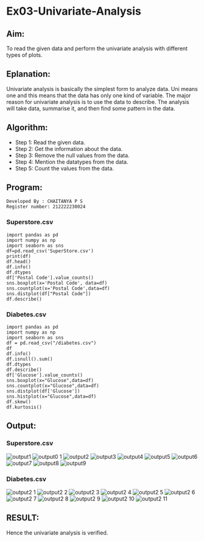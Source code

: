 # Ex03-Univariate-Analysis
## Aim:
To read the given data and perform the univariate analysis with different types of plots.
## Eplanation:
Univariate analysis is basically the simplest form to analyze data. Uni means one and this means that the data has only one kind of variable. The major reason for univariate analysis is to use the data to describe. The analysis will take data, summarise it, and then find some pattern in the data.
## Algorithm:
- Step 1: Read the given data.
- Step 2: Get the information about the data.
- Step 3: Remove the null values from the data.
- Step 4: Mention the datatypes from the data.
- Step 5: Count the values from the data.
## Program:
```
Developed By : CHAITANYA P S
Register number: 212222230024
```
### Superstore.csv
```
import pandas as pd
import numpy as np
import seaborn as sns
df=pd.read_csv('SuperStore.csv')
print(df)
df.head()
df.info()
df.dtypes
df['Postal Code'].value_counts()
sns.boxplot(x='Postal Code', data=df)
sns.countplot(x='Postal Code',data=df)
sns.distplot(df["Postal Code"])
df.describe()
```
### Diabetes.csv
```
import pandas as pd
import numpy as np
import seaborn as sns
df = pd.read_csv("/diabetes.csv")
df
df.info()
df.isnull().sum()
df.dtypes
df.describe()
df['Glucose'].value_counts()
sns.boxplot(x="Glucose",data=df)
sns.countplot(x="Glucose",data=df)
sns.distplot(df['Glucose'])
sns.histplot(x="Glucose",data=df)
df.skew()
df.kurtosis()
```
## Output:
### Superstore.csv
![output1](https://github.com/deepikasrinivasans/ODD2023-DataScience-Ex-03/assets/119393935/ad898d08-e3aa-414e-823e-6b7066192387)
![output0 1](https://github.com/deepikasrinivasans/ODD2023-DataScience-Ex-03/assets/119393935/c57b3bc5-37eb-4b20-affa-28b93248e7ca)
![output2](https://github.com/deepikasrinivasans/ODD2023-DataScience-Ex-03/assets/119393935/5c05a232-5b35-4c07-8763-0003f7bda10a)
![output3](https://github.com/deepikasrinivasans/ODD2023-DataScience-Ex-03/assets/119393935/3bcd96aa-023b-456d-aa49-ad3f69d56ba6)
![output4](https://github.com/deepikasrinivasans/ODD2023-DataScience-Ex-03/assets/119393935/1b01d7ab-7e40-4d1d-ab78-bacea8506963)
![output5](https://github.com/deepikasrinivasans/ODD2023-DataScience-Ex-03/assets/119393935/fbae1dc7-952f-40d8-9822-d0a62c981077)
![output6](https://github.com/deepikasrinivasans/ODD2023-DataScience-Ex-03/assets/119393935/dae3c972-e16d-40a9-8dd3-02a2fc4c8f49)
![output7](https://github.com/deepikasrinivasans/ODD2023-DataScience-Ex-03/assets/119393935/baa9434c-e7e1-4c23-8559-150f0a96db87)
![output8](https://github.com/deepikasrinivasans/ODD2023-DataScience-Ex-03/assets/119393935/7c4d70ef-1951-46c7-9037-59687c6f3aea)
![output9](https://github.com/deepikasrinivasans/ODD2023-DataScience-Ex-03/assets/119393935/3413c213-3f5e-49d9-baec-0e8cd52c1341)
### Diabetes.csv
![output2 1](https://github.com/deepikasrinivasans/ODD2023-DataScience-Ex-03/assets/119393935/4e0b857e-30fa-40a9-931e-1ca563df5047)
![output2 2](https://github.com/deepikasrinivasans/ODD2023-DataScience-Ex-03/assets/119393935/739506c7-9044-4c58-b17d-0f8499592afa)
![output2 3](https://github.com/deepikasrinivasans/ODD2023-DataScience-Ex-03/assets/119393935/7bfbb06b-3529-4bf3-a1ac-ca9926e951b5)
![output2 4](https://github.com/deepikasrinivasans/ODD2023-DataScience-Ex-03/assets/119393935/48e26194-772a-4254-ae50-e256760e24b2)
![output2 5](https://github.com/deepikasrinivasans/ODD2023-DataScience-Ex-03/assets/119393935/f886fb61-9def-463c-9039-7c2e1e5cfcbf)
![output2 6](https://github.com/deepikasrinivasans/ODD2023-DataScience-Ex-03/assets/119393935/3d2995ce-55ed-4d0c-9602-4a83d86a47f0)
![output2 7](https://github.com/deepikasrinivasans/ODD2023-DataScience-Ex-03/assets/119393935/9eddf473-090d-4ed1-b9a4-2a786d88ef2e)
![output2 8](https://github.com/deepikasrinivasans/ODD2023-DataScience-Ex-03/assets/119393935/a9561af4-f0cd-4d82-a154-653bd2bfceb9)
![output2 9](https://github.com/deepikasrinivasans/ODD2023-DataScience-Ex-03/assets/119393935/f23b88d4-a139-4f74-982a-073fc8852e2c)
![output2 10](https://github.com/deepikasrinivasans/ODD2023-DataScience-Ex-03/assets/119393935/0640ae85-7921-4a06-9d65-8155e0037d75)
![output2 11](https://github.com/deepikasrinivasans/ODD2023-DataScience-Ex-03/assets/119393935/458fc060-6d92-4f52-b79b-314758f9dff3)
## RESULT:
Hence the univariate analysis is verified.
